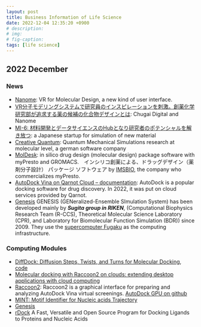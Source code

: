 ```yaml
---
layout: post
title: Business Information of Life Science 
date: 2022-12-04 12:35:20 +0900
# description: 
# img: 
# fig-caption: 
tags: [life science]
---
```


## 2022 December

### News
- [Nanome](https://nanome.ai/): VR for Molecular Design, a new kind of user interface.
- [VR分子モデリングシステムで研究員のインスピレーションを刺激。創薬化学研究部が追求する薬の候補の化合物デザインとは](https://note.chugai-pharm.co.jp/n/n5fc55cfb3fcc): Chugai Digital and Nanome
- [MI-6: 材料開発とデータサイエンスのHubとなり研究者のポテンシャルを解き放つ](https://mi-6.co.jp/): a Japanese startup for simulation of new material
- [Creative Quantum](https://www.creative-quantum.eu/en/home): Quantum Mechanical Simulations research at molecular level, a german software company
- [MolDesk](https://www.moldesk.com/): in silico drug design (molecular design) package software with myPresto and GROMACS.　インシリコ創薬による、ドラッグデザイン（薬剤分子設計） パッケージ ソフトウェア by [IMSBIO](https://www.imsbio.co.jp/), the company who commercializes myPresto.
- [AutoDock Vina on Qarnot Cloud – documentation](https://blog.qarnot.com/autodock-vina-on-qarnot-cloud-documentation/): AutoDock is a popular docking software for drug discovery. In 2022, it was put on cloud services provided by Qarnot.
- [Genesis](https://www.r-ccs.riken.jp/labs/cbrt/) GENESIS (GENeralized-Ensemble SImulation System) has been developed mainly by ***Sugita group in RIKEN***, (Computational Biophysics Research Team (R-CCS), Theoretical Molecular Science Laboratory (CPR), and Laboratory for Biomolecular Function Simulation (BDR)) since 2009. They use the [supercomputer Fugaku](https://en.wikipedia.org/wiki/Fugaku_(supercomputer)) as the computing infrastructure.

### Computing Modules
- [DiffDock: Diffusion Steps, Twists, and Turns for Molecular Docking](https://openreview.net/forum?id=SttOaKinOI), [code](https://anonymous.4open.science/r/DiffDock/README.md)
- [Molecular docking with Raccoon2 on clouds: extending desktop applications with cloud computing](https://ceur-ws.org/Vol-2363/paper2.pdf)
- [Raccoon2](https://autodock.scripps.edu/resources/raccoon2/): Raccoon2 is a graphical interface for preparing and analyzing AutoDock Vina virtual screenings. [AutoDock GPU on github](https://github.com/ccsb-scripps/AutoDock-GPU/blob/develop/host/src/main.cpp)
- [MINT: Motif Identifier for Nucleic acids Trajectory](http://mint.cent.uw.edu.pl/index.php?strona=MintInt)
- [Genesis](https://www.r-ccs.riken.jp/labs/cbrt/) 
- [rDock](http://rdock.sourceforge.net/) A Fast, Versatile and Open Source Program for Docking Ligands to Proteins and Nucleic Acids